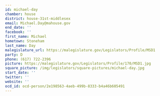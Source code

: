 ```yaml
---
id: michael-day
chamber: house
district: house-31st-middlesex
email: Michael.Day@mahouse.gov
end_date: ''
facebook: ''
first_name: Michael
hometown: Stoneham
last_name: Day
malegislature_url: https://malegislature.gov/Legislators/Profile/MSD1
party: D
phone: (617) 722-2396
picture: https://malegislature.gov/Legislators/Profile/170/MSD1.jpg
square_picture: /img/legislators/square-pictures/michael-day.jpg
start_date: ''
twitter: ''
website: ''
ocd_id: ocd-person/2e198563-4aeb-499b-8333-b4a46b605491
---
```

